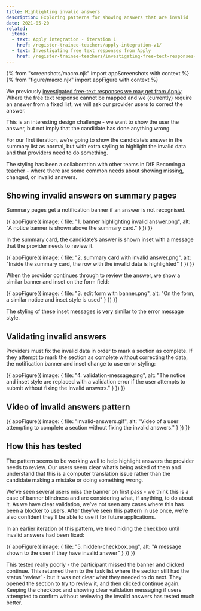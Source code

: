 ```yaml
---
title: Highlighting invalid answers
description: Exploring patterns for showing answers that are invalid
date: 2021-05-20
related:
  items:
  - text: Apply integration - iteration 1
    href: /register-trainee-teachers/apply-integration-v1/
  - text: Investigating free text responses from Apply
    href: /register-trainee-teachers/investigating-free-text-responses-from-apply/
---
```

{% from "screenshots/macro.njk" import appScreenshots with context %}
{% from "figure/macro.njk" import appFigure with context %}

We previously [investigated free-text responses we may get from Apply](..investigating-free-text-responses-from-apply/). Where the free text response cannot be mapped and we (currently) require an answer from a fixed list, we will ask our provider users to correct the answer.

This is an interesting design challenge - we want to show the user the answer, but not imply that the candidate has done anything wrong.

For our first iteration, we’re going to show the candidate’s answer in the summary list as normal, but with extra styling to highlight the invalid data and that providers need to do something.

The styling has been a collaboration with other teams in DfE Becoming a teacher - where there are some common needs about showing missing, changed, or invalid answers.

## Showing invalid answers on summary pages


Summary pages get a notification banner if an answer is not recognised.

{{ appFigure({
  image: {
    file: "1. banner highlighting invalid answer.png",
    alt: "A notice banner is shown above the summary card."
  }
}) }}

In the summary card, the candidate’s answer is shown inset with a message that the provider needs to review it.

{{ appFigure({
  image: {
    file: "2. summary card with invalid answer.png",
    alt: "Inside the summary card, the row with the invalid data is highlighted"
  }
}) }}

When the provider continues through to review the answer, we show a similar banner and inset on the form field:

{{ appFigure({
  image: {
    file: "3. edit form with banner.png",
    alt: "On the form, a similar notice and inset style is used"
  }
}) }}

The styling of these inset messages is very similar to the error message style.

## Validating invalid answers

Providers must fix the invalid data in order to mark a section as complete. If they attempt to mark the section as complete without correcting the data, the notification banner and inset change to use error styling:

{{ appFigure({
  image: {
    file: "4. validation-message.png",
    alt: "The notice and inset style are replaced with a validation error if the user attempts to submit without fixing the invalid answers."
  }
}) }}

## Video of invalid answers pattern

{{ appFigure({
  image: {
    file: "invalid-answers.gif",
    alt: "Video of a user attempting to complete a section without fixing the invalid answers."
  }
}) }}

## How this has tested

The pattern seems to be working well to help highlight answers the provider needs to review. Our users seem clear what’s being asked of them and understand that this is a computer translation issue rather than the candidate making a mistake or doing something wrong.

We’ve seen several users miss the banner on first pass - we think this is a case of banner blindness and are considering what, if anything, to do about it. As we have clear validation, we’ve not seen any cases where this has been a blocker to users. After they’ve seen this pattern in use once, we’re also confident they’ll be able to use it for future applications.

In an earlier iteration of this pattern, we tried hiding the checkbox until invalid answers had been fixed:

{{ appFigure({
  image: {
    file: "5. hidden-checkbox.png",
    alt: "A message shown to the user if they have invalid answer"
  }
}) }}

This tested really poorly - the participant missed the banner and clicked continue. This returned them to the task list where the section still had the status ‘review’ - but it was not clear what they needed to do next. They opened the section to try to review it, and then clicked continue again. Keeping the checkbox and showing clear validation messaging if users attempted to confirm without reviewing the invalid answers has tested much better.



